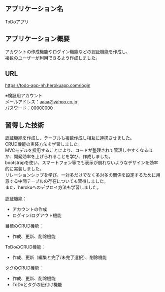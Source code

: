 ## アプリケーション名
 ToDoアプリ
<br>
## アプリケーション概要
 アカウントの作成機能やログイン機能などの認証機能を作成し、  
 複数のユーザーが利用できるよう作成しました。
<br>
## URL
https://todo-app-nh.herokuapp.com/login

※検証用アカウント<br>
メールアドレス：aaaa@yahoo.co.jp<br>
パスワード：00000000

## 習得した技術
認証機能を作成し、テーブルも複数作成し相互に連携させました。  
CRUD機能の実装方法を学習しました。  
MVCモデルを採用することにより、コードが整理されて管理しやすくなるほか、開発効率を上げられることを学び、作成しました。  
bootstrapを使い、スマートフォン等でも表示が崩れないようなデザインを効率的に実装しました。  
リレーションシップを学び、一対多だけでなく多対多の関係を設定するために用意する中間テーブルの存在についても習得しました。  
また、herokuへのデプロイ方法も学習しました。  
<br>
認証機能：  
- アカウントの作成
- ログイン/ログアウト機能  
  
目標のCRUD機能：
- 作成、更新、削除機能
   
ToDoのCRUD機能：
- 作成、更新（編集と完了/未完了選択）、削除機能
  
タグのCRUD機能：
- 作成、更新、削除機能  
- ToDoとタグの紐付け機能




